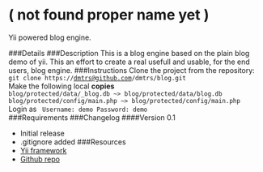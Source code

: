( not found proper name yet )
=============================
Yii powered blog engine.

###Details
###Description
This is a blog engine based on the plain blog demo of yii. This an effort to create a real usefull and usable, for the end users, blog engine.
###Instructions
Clone the project from the repository:
<code>
    git clone https://dmtrs@github.com/dmtrs/blog.git
</code>
Make the following local __copies__
<code>
    blog/protected/data/_blog.db ~> blog/protected/data/blog.db
    blog/protected/config/main.php ~> blog/protected/config/main.php
</code>
Login as 
<code>
    Username: demo
    Password: demo
</code>    
###Requirements
###Changelog
####Version 0.1
- Initial release
- .gitignore added
###Resources
- [Yii framework](http://www.yiiframework.com/)
- [Github repo](https://github.com/dmtrs/blog)  
